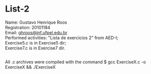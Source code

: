 # List-2
Name: Gustavo Henrique Roos<br>
Registration: 20101184<br>
Email: ghroos@inf.ufpel.edu.br<br>
Performed activities: "Lista de exercícios 2" from AED-I;<br>
Exercise5.c is in Exercise5 dir;<br>
Exercise7.c is in Exercise7 dir.<br>
##
All .c archives were compiled with the command $ gcc ExerciseX.c -o ExerciseX && ./ExerciseX<br>
